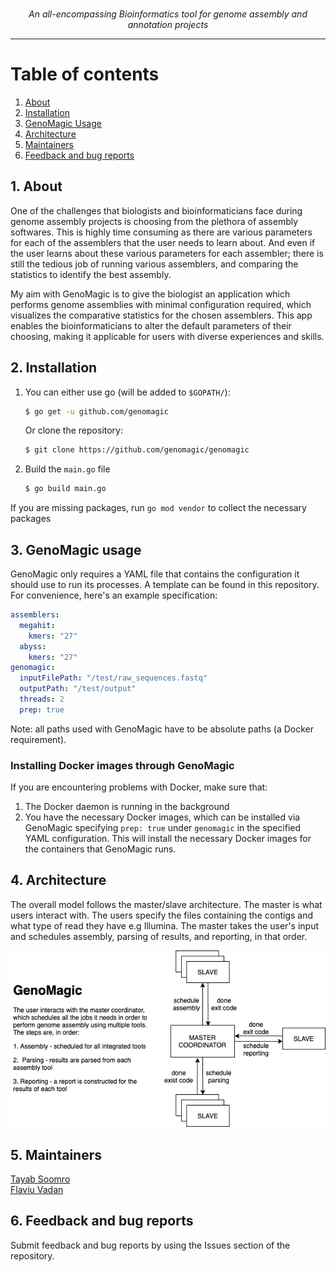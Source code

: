 <p align="center">
    <img src="https://user-images.githubusercontent.com/19979068/77257398-9cedfe80-6c39-11ea-890a-9167ffd1b374.png" alt="">
    <br /><i>An all-encompassing Bioinformatics tool for genome assembly and annotation projects</i><br>
</p>

---

# Table of contents

1. [About](#1-about) </br>
1. [Installation](#2-installation)
1. [GenoMagic Usage](#3-genomagic-usage)
1. [Architecture](#4-architecture)
2. [Maintainers](#5-maintainers)
1. [Feedback and bug reports](#5-feedback-and-bug-reports)

## 1. About

One of the challenges that biologists and bioinformaticians face during genome assembly projects is choosing from the plethora of assembly softwares. This is highly time consuming as there are various parameters for each of the assemblers that the user needs to learn about. And even if the user learns about these various parameters for each assembler; there is still the tedious job of running various assemblers, and comparing the statistics to identify the best assembly.

My aim with GenoMagic is to give the biologist an application which performs genome assemblies with minimal configuration required, which visualizes the comparative statistics for the chosen assemblers. This app enables the bioinformaticians to alter the default parameters of their choosing, making it applicable for users with diverse experiences and skills.

 
## 2. Installation

1. You can either use go (will be added to `$GOPATH/`):
    ```sh
    $ go get -u github.com/genomagic
    ```
    
    Or clone the repository:  
    ```sh
    $ git clone https://github.com/genomagic/genomagic
    ```
2. Build the `main.go` file
    ```sh
    $ go build main.go
    ```

If you are missing packages, run `go mod vendor` to collect the necessary packages

## 3. GenoMagic usage

GenoMagic only requires a YAML file that contains the configuration it should use to run its processes. A template can 
be found in this repository. For convenience, here's an example specification:

```yaml
assemblers:
  megahit:
    kmers: "27"
  abyss:
    kmers: "27"
genomagic:
  inputFilePath: "/test/raw_sequences.fastq"
  outputPath: "/test/output"
  threads: 2
  prep: true
```

Note: all paths used with GenoMagic have to be absolute paths (a Docker requirement).

### Installing Docker images through GenoMagic

If you are encountering problems with Docker, make sure that:
1. The Docker daemon is running in the background
1. You have the necessary Docker images, which can be installed via GenoMagic specifying `prep: true` under `genomagic`
in the specified YAML configuration. This will install the necessary Docker images for the containers that GenoMagic 
runs.

## 4. Architecture

The overall model follows the master/slave architecture. The master is what users interact with. 
The users specify the files containing the contigs and what type of read they have e.g Illumina. 
The master takes the user's input and schedules assembly, parsing of results, and reporting, in that order. 

![](./architecture.png)

## 5. Maintainers
[Tayab Soomro](https://github.com/tayabsoomro)  
[Flaviu Vadan](https://github.com/flaviuvadan)

## 6. Feedback and bug reports

Submit feedback and bug reports by using the Issues section of the repository.

